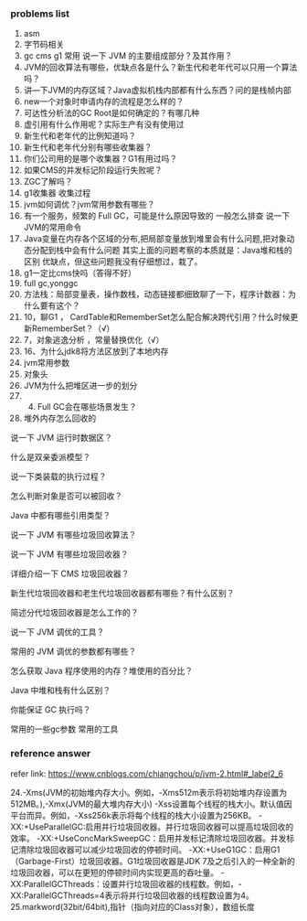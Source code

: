 ### problems list
1. asm
2. 字节码相关
3. gc cms g1 常用
   说一下 JVM 的主要组成部分？及其作用？
4. JVM的回收算法有哪些，优缺点各是什么？新生代和老年代可以只用一个算法吗？
5. 讲—下JVM的内存区域？Java虚拟机栈内部都有什么东西？问的是栈帧内部
6. new一个对象时申请内存的流程是怎么样的？
7. 可达性分析法的GC Root是如何确定的？有哪几种
8. 虚引用有什么作用呢？实际生产有没有使用过
9. 新生代和老年代的比例知道吗？
10. 新生代和老年代分别有哪些收集器？
11. 你们公司用的是哪个收集器？G1有用过吗？
12. 如果CMS的并发标记阶段运行失败呢？
13. ZGC了解吗？
14. g1收集器 收集过程
15. jvm如何调优？jvm常用参数有哪些？
16. 有一个服务，频繁的 Full GC，可能是什么原因导致的
一般怎么排查
说一下JVM的常用命令
17. Java变量在内存各个区域的分布,把局部变量放到堆里会有什么问题,把对象动态分配到栈中会有什么问题
    其实上面的问题考察的本质就是：Java堆和栈的区别 优缺点，但这些问题我没有仔细想过，栽了。
18. g1一定比cms快吗（答得不好）
19. full gc,yonggc
20. 方法栈：局部变量表，操作数栈，动态链接都细致聊了一下，程序计数器：为什么要有这个？
21. 10，聊G1 ， CardTable和RememberSet怎么配合解决跨代引用？什么时候更新RememberSet？（√）
22. 7，对象逃逸分析 ，常量替换优化（√）
23. 16、为什么jdk8将方法区放到了本地内存
24. jvm常用参数
25. 对象头
26. JVM为什么把堆区进一步的划分
27. 4. Full GC会在哪些场景发生？
28. 堆外内存怎么回收的



说一下 JVM 运行时数据区？

什么是双亲委派模型？

说一下类装载的执行过程？

怎么判断对象是否可以被回收？

Java 中都有哪些引用类型？

说一下 JVM 有哪些垃圾回收算法？

说一下 JVM 有哪些垃圾回收器？

详细介绍一下 CMS 垃圾回收器？

新生代垃圾回收器和老生代垃圾回收器都有哪些？有什么区别？

简述分代垃圾回收器是怎么工作的？

说一下 JVM 调优的工具？

常用的 JVM 调优的参数都有哪些？

怎么获取 Java 程序使用的内存？堆使用的百分比？

Java 中堆和栈有什么区别？

你能保证 GC 执行吗？

常用的一些gc参数
常用的工具
### reference answer
refer link: https://www.cnblogs.com/chiangchou/p/jvm-2.html#_label2_6

24.-Xms(JVM的初始堆内存大小。例如，-Xms512m表示将初始堆内存设置为512MB。),-Xmx(JVM的最大堆内存大小)
-Xss设置每个线程的栈大小。默认值因平台而异。例如，-Xss256k表示将每个线程的栈大小设置为256KB。
-XX:+UseParallelGC:启用并行垃圾回收器。并行垃圾回收器可以提高垃圾回收的效率。
-XX:+UseConcMarkSweepGC：启用并发标记清除垃圾回收器。并发标记清除垃圾回收器可以减少垃圾回收的停顿时间。
-XX:+UseG1GC：启用G1（Garbage-First）垃圾回收器。G1垃圾回收器是JDK 7及之后引入的一种全新的垃圾回收器，可以在更短的停顿时间内实现更高的吞吐量。
-XX:ParallelGCThreads：设置并行垃圾回收器的线程数。例如，-XX:ParallelGCThreads=4表示将并行垃圾回收器的线程数设置为4。
25.markword(32bit/64bit),指针（指向对应的Class对象），数组长度


